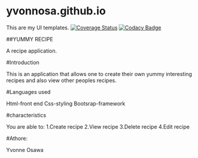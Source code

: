 # yvonnosa.github.io
This are my UI templates.
[![Coverage Status](https://coveralls.io/repos/github/yvonnosa/yvonnosa.github.io/badge.svg?branch=master)](https://coveralls.io/github/yvonnosa/yvonnosa.github.io?branch=master)
[![Codacy Badge](https://api.codacy.com/project/badge/Grade/6b484026378f4c949de042d37efe0cb0)](https://www.codacy.com/app/yvonnosa/yvonnosa.github.io?utm_source=github.com&amp;utm_medium=referral&amp;utm_content=yvonnosa/yvonnosa.github.io&amp;utm_campaign=Badge_Grade)

##YUMMY RECIPE

A recipe application.

#Introduction

This is an application that allows one to create their own yummy interesting recipes and also view other peoples recipes.

#Languages used

Html-front end
Css-styling
Bootsrap-framework

#characteristics

You are able to:
1.Create recipe
2.View recipe
3.Delete recipe
4.Edit recipe

#Athore:

Yvonne Osawa
